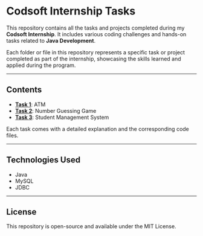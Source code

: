 # Codsoft Internship Tasks

This repository contains all the tasks and projects completed during my **Codsoft Internship**. It includes various coding challenges and hands-on tasks related to **Java Development**.

Each folder or file in this repository represents a specific task or project completed as part of the internship, showcasing the skills learned and applied during the program.

---

## Contents
- **[Task 1](./task1)**: ATM
- **[Task 2](./task2)**: Number Guessing Game
- **[Task 3](./task2)**: Student Management System

Each task comes with a detailed explanation and the corresponding code files.

---

## Technologies Used
- Java
- MySQL
- JDBC

---

## License
This repository is open-source and available under the MIT License.
